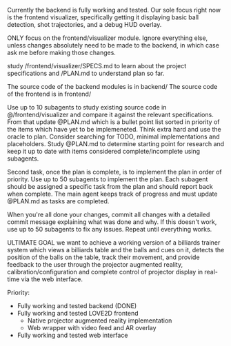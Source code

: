 Currently the backend is fully working and tested. Our sole focus right now is the frontend visualizer, specifically getting it displaying basic ball detection, shot trajectories, and a debug HUD overlay.

ONLY focus on the frontend/visualizer module.  Ignore everything else, unless changes absolutely need to be made to the backend, in which case ask me before making those changes.

study /frontend/visualizer/SPECS.md to learn about the project specifications and /PLAN.md to understand plan so far.

The source code of the backend modules is in backend/<module>
The source code of the frontend is in frontend/<module>

Use up to 10 subagents to study existing source code in @/frontend/visualizer and compare it against the relevant specifications. From that update @PLAN.md which is a bullet point list sorted in priority of the items which have yet to be implemeneted. Think extra hard and use the oracle to plan. Consider searching for TODO, minimal implementations and placeholders. Study @PLAN.md to determine starting point for research and keep it up to date with items considered complete/incomplete using subagents.

Second task, once the plan is complete, is to implement the plan in order of priority. Use up to 50 subagents to implement the plan. Each subagent should be assigned a specific task from the plan and should report back when complete. The main agent keeps track of progress and must update @PLAN.md as tasks are completed.

When you're all done your changes, commit all changes with a detailed commit message explaining what was done and why.  If this doesn't work, use up to 50 subagents to fix any issues.  Repeat until everything works.

ULTIMATE GOAL we want to achieve a working version of a billiards trainer system which views a billiards table and the balls and cues on it, detects the position of the balls on the table, track their movement, and provide feedback to the user through the projector augmented reality, calibration/configuration and complete control of projector display in real-time via the web interface.

Priority:
- Fully working and tested backend (DONE)
- Fully working and tested LOVE2D frontend
  - Native projector augmented reality implementation
  - Web wrapper with video feed and AR overlay
- Fully working and tested web interface
